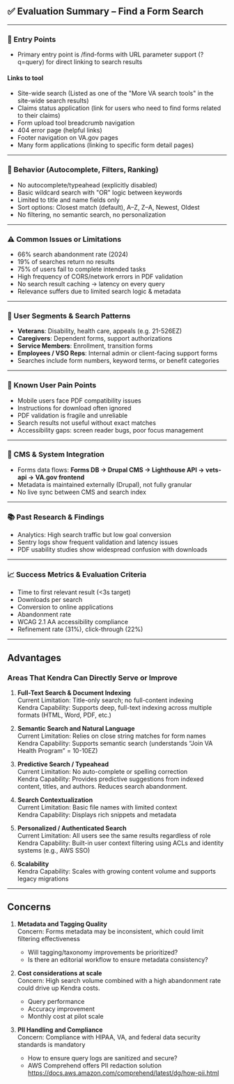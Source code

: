 ## ✅ Evaluation Summary – Find a Form Search

---

### 🔹 Entry Points

- Primary entry point is /find-forms with URL parameter support (?q=query) for direct linking to search results

#### Links to tool

- Site-wide search (Listed as one of the "More VA search tools" in the site-wide search results)
- Claims status application (link for users who need to find forms related to their claims)
- Form upload tool breadcrumb navigation
- 404 error page (helpful links)
- Footer navigation on VA.gov pages
- Many form applications (linking to specific form detail pages)

---

### 🔸 Behavior (Autocomplete, Filters, Ranking)

- No autocomplete/typeahead (explicitly disabled)
- Basic wildcard search with "OR" logic between keywords
- Limited to title and name fields only
- Sort options: Closest match (default), A–Z, Z–A, Newest, Oldest
- No filtering, no semantic search, no personalization

---

### ⚠️ Common Issues or Limitations

- 66% search abandonment rate (2024)
- 19% of searches return no results
- 75% of users fail to complete intended tasks
- High frequency of CORS/network errors in PDF validation
- No search result caching → latency on every query
- Relevance suffers due to limited search logic & metadata

---

### 👥 User Segments & Search Patterns

- **Veterans**: Disability, health care, appeals (e.g. 21-526EZ)
- **Caregivers**: Dependent forms, support authorizations
- **Service Members**: Enrollment, transition forms
- **Employees / VSO Reps**: Internal admin or client-facing support forms
- Searches include form numbers, keyword terms, or benefit categories

---

### 🤕 Known User Pain Points

- Mobile users face PDF compatibility issues
- Instructions for download often ignored
- PDF validation is fragile and unreliable
- Search results not useful without exact matches
- Accessibility gaps: screen reader bugs, poor focus management

---

### 🧩 CMS & System Integration

- Forms data flows: **Forms DB → Drupal CMS → Lighthouse API → vets-api → VA.gov frontend**
- Metadata is maintained externally (Drupal), not fully granular
- No live sync between CMS and search index

---

### 📚 Past Research & Findings

- Analytics: High search traffic but low goal conversion
- Sentry logs show frequent validation and latency issues
- PDF usability studies show widespread confusion with downloads

---

### 📈 Success Metrics & Evaluation Criteria

- Time to first relevant result (<3s target)
- Downloads per search
- Conversion to online applications
- Abandonment rate
- WCAG 2.1 AA accessibility compliance
- Refinement rate (31%), click-through (22%)

---

## Advantages

### Areas That Kendra Can Directly Serve or Improve

1. **Full-Text Search & Document Indexing**  
   Current Limitation: Title-only search; no full-content indexing  
   Kendra Capability: Supports deep, full-text indexing across multiple formats (HTML, Word, PDF, etc.)

2. **Semantic Search and Natural Language**  
   Current Limitation: Relies on close string matches for form names  
   Kendra Capability: Supports semantic search (understands “Join VA Health Program” = 10-10EZ)

3. **Predictive Search / Typeahead**  
   Current Limitation: No auto-complete or spelling correction  
   Kendra Capability: Provides predictive suggestions from indexed content, titles, and authors. Reduces search abandonment.

4. **Search Contextualization**  
   Current Limitation: Basic file names with limited context  
   Kendra Capability: Displays rich snippets and metadata

5. **Personalized / Authenticated Search**  
   Current Limitation: All users see the same results regardless of role  
   Kendra Capability: Built-in user context filtering using ACLs and identity systems (e.g., AWS SSO)

6. **Scalability**  
   Kendra Capability: Scales with growing content volume and supports legacy migrations

---

## Concerns

1. **Metadata and Tagging Quality**  
   Concern: Forms metadata may be inconsistent, which could limit filtering effectiveness

   - Will tagging/taxonomy improvements be prioritized?
   - Is there an editorial workflow to ensure metadata consistency?

2. **Cost considerations at scale**  
   Concern: High search volume combined with a high abandonment rate could drive up Kendra costs.

   - Query performance
   - Accuracy improvement
   - Monthly cost at pilot scale

3. **PII Handling and Compliance**  
   Concern: Compliance with HIPAA, VA, and federal data security standards is mandatory
   - How to ensure query logs are sanitized and secure?
   - AWS Comprehend offers PII redaction solution https://docs.aws.amazon.com/comprehend/latest/dg/how-pii.html
